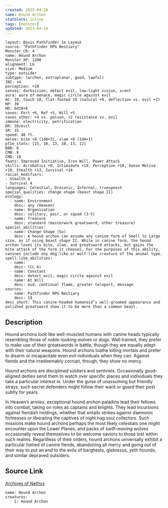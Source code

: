 ```yaml
---
created: 2023-04-28
name: Hound Archon
statblock: inline
tags: [monster]
updated: 2023-04-28
---
```

```statblock
layout: Basic Pathfinder 1e Layout
source: "Pathfinder RPG Bestiary"
Monster_CR: 4
name: Hound Archon
Monster_XP: 1200
alignment: LG
size: Medium
type: outsider
subtype: (archon, extraplanar, good, lawful)
INI: +4
perception: +10
senses: darkvision, detect evil, low-light vision, scent
aura: aura of menace, magic circle against evil
AC: 19, touch 10, flat-footed 19 (natural +9, deflection vs. evil +2)
HP: 39
HD: 6d10+6
saves: Fort +6, Ref +5, Will +5
saves_other: +4 vs. poison, +2 resistance vs. evil
immune: electricity, petrification
DR: 10/evil
SR: 15
speed: 40 ft.
melee: bite +8 (1d8+3), slam +8 (1d4+1)
pf1e_stats: [15, 10, 13, 10, 13, 12]
BAB: 6
CMB: 8
CMD: 18
feats: Improved Initiative, Iron Will, Power Attack
skills: Acrobatics +9, Intimidate +10, Perception +10, Sense Motive +10, Stealth +13, Survival +14
racial_modifiers:
- Stealth 4
- Survival 4
languages: Celestial, Draconic, Infernal, truespeech
special_qualities: change shape (beast shape II)
ecology:
  - name: Environment
    desc: any (Heaven)
  - name: Organisation
    desc: solitary, pair, or squad (3-5)
  - name: Treasure
    desc: standard (masterwork greatsword, other treasure)
special_abilities:
  - name: Change Shape (Su)
    desc: A hound archon can assume any canine form of Small to Large size, as if using beast shape II. While in canine form, the hound archon loses its bite, slam, and greatsword attacks, but gains the bite attack of the form it chooses. For the purposes of this ability, canines include any dog-like or wolf-like creature of the animal type.
spell-like_abilities:
  - name:
    desc: (CL 6)
  - name: Constant
    desc: detect evil, magic circle against evil
  - name: At Will
    desc: aid, continual flame, greater teleport, message
sources:
  - name: Pathfinder RPG Bestiary
    desc: 19
desc_short: This canine-headed humanoid’s well-groomed appearance and polished greatsword show it to be more than a common beast.
```
## Description
Hound archons look like well-muscled humans with canine heads typically resembling those of noble-looking wolves or dogs. Well trained, they prefer to make use of their greatswords in battle, though they are equally adept with their natural weapons. Hound archons loathe killing mortals and prefer to disarm or incapacitate even evil individuals when they can. Against fiends and the irredeemably corrupt, though, they show no mercy.

Hound archons are disciplined soldiers and sentinels. Occasionally good-aligned deities send them to watch over specific places and individuals they take a particular interest in. Under the guise of unassuming but friendly strays, such secret defenders might follow their ward or guard their post subtly for years.

In Heaven’s armies, exceptional hound archon paladins lead their fellows into combat, taking on roles as captains and knights. They lead incursions against fiendish holdings, whether that entails strikes against daemonic fortresses or liberating the captives of night hag soul collectors. Such missions make hound archons perhaps the most likely celestials one might encounter upon the Lower Planes, and packs of swift-moving wolves occasionally reveal themselves to be welcome saviors to those lost within such realms. Regardless of their orders, hound archons universally exhibit a particular hatred of canine fiends, abandoning all mercy and going out of their way to put an end to the evils of barghests, glabrezus, yeth hounds, and similar depraved outsiders.
## Source Link
[Archives of Nethys](https://aonprd.com/MonsterDisplay.aspx?ItemName=Hound%20Archon)
```encounter-table
name: Hound Archon
creatures:
  - 1: Hound Archon
```
